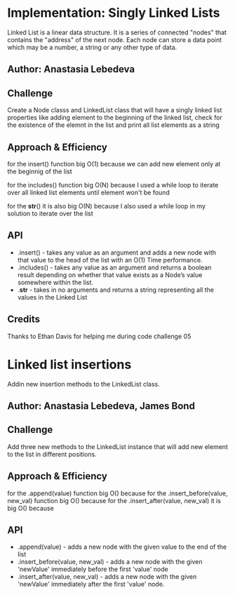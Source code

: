 
# Implementation: Singly Linked Lists
Linked List is a linear data structure.
It is a series of connected "nodes" that contains the "address" of the next node. Each node can store a data point which may be a number, a string or any other type of data.

## Author: Anastasia Lebedeva

## Challenge
Create a Node classs and LinkedList class that will have a singly linked list properties like adding element to the beginning of the linked list, check for the existence of the elemnt in the list and print all list elements as a string

## Approach & Efficiency
for the insert() function big O(1) because we can add new element only at the beginnig of the list

for the includes() function big O(N) because I used a while loop to iterate over all  linked list elements until element won't be found

for the __str__() it is also big O(N) because I also used a while loop in my solution to iterate over the list

## API
* .insert() - takes any value as an argument and adds a new node with that value to the head of the list with an O(1) Time performance.
* .includes() - takes any value as an argument and returns a boolean result depending on whether that value exists as a Node’s value somewhere within the list.
* .__str__ - takes in no arguments and returns a string representing all the values in the Linked List


## Credits
Thanks to Ethan Davis for helping me during code challenge 05


# Linked list insertions

Addin new insertion methods to the LinkedList class.

## Author: Anastasia Lebedeva, James Bond

## Challenge
Add three new methods to the LinkedList instance that will add new element to the list in different positions.

## Approach & Efficiency
for the .append(value) function big O() because
for the .insert_before(value, new_val) function big O() because
for the .insert_after(value, new_val) it is big O() because

## API
* .append(value) - adds a new node with the given value to the end of the list
* .insert_before(value, new_val) - adds a new node with the given 'newValue' immediately before the first 'value' node
* .insert_after(value, new_val) - adds a new node with the given 'newValue' immediately after the first 'value' node.





